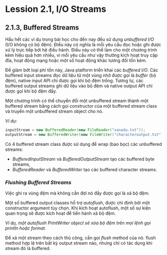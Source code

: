 # Lession 2.1, I/O Streams

## 2.1.3, Buffered Streams

Hầu hết các ví dụ trong bài học cho đến nay đều sử dụng *unbuffered I/O* (I/O không có bộ đệm). Điều này có nghĩa là mỗi yêu cầu đọc hoặc ghi được xử lý trực tiếp bởi hệ điều hành. Điều này có thể làm cho một chương trình kém hiệu quả hơn nhiều, vì mỗi yêu cầu như vậy thường kích hoạt truy cập đĩa, hoạt động mạng hoặc một số hoạt động khác tương đối tốn kém.

Để giảm bớt loại phí tổn này, Java platform triển khai các *buffered I/O*. Các buffered input streams đọc dữ liệu từ một vùng nhớ được gọi là *buffer* (bộ đệm), native input API chỉ được gọi khi bộ đệm trống. Tương tự, các buffered output streams ghi dữ liệu vào bộ đệm và native output API chỉ được gọi khi bộ đệm đầy.

Một chương trình có thể chuyển đổi một unbuffered stream thành một buffered stream bằng cách gọi constructor của một buffered stream class và truyền một unbuffered stream object cho nó.

*Ví dụ:*

```java
inputStream = new BufferedReader(new FileReader("xanadu.txt"));
outputStream = new BufferedWriter(new FileWriter("characteroutput.txt"));
```

Có 4 buffered stream class được sử dụng để wrap (bao bọc) các unbuffered streams: 

- *BufferedInputStream* và *BufferedOutputStream* tạo các buffered byte streams,   
- *BufferedReader* và *BufferedWriter* tạo các buffered character streams.


### *Flushing Buffered Streams*

Việc ghi ra vùng đệm mà không cần đợi nó đầy được gọi là xả bộ đệm.

Một số buffered output classes hỗ trợ *autoflush*, được chỉ định bởi một constructor argument tùy chọn. Khi kích hoạt autoflush, một số sự kiện quan trọng sẽ được kích hoạt để tiến hành xả bộ đệm. 

*Ví dụ, một autoflush PrintWriter object sẽ xóa bộ đệm trên mọi lệnh gọi println hoặc format.*

Để xả một stream theo cách thủ công, cần gọi *flush* method của nó. flush method hợp lệ trên bất kỳ output stream nào, nhưng chỉ có tác dụng khi stream đó là buffered.